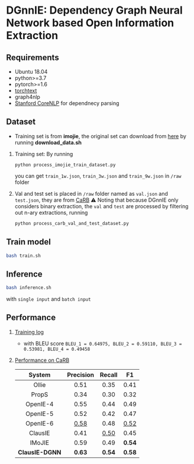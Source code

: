 # DGnnIE: Dependency Graph Neural Network based Open Information Extraction

## Requirements
- Ubuntu 18.04
- python>=3.7
- pytorch>=1.6
- [torchtext](https://pypi.org/project/torchtext/)
- graph4nlp
- [Stanford CoreNLP](https://stanfordnlp.github.io/CoreNLP/download.html) for dependnecy parsing

## Dataset
- Training set is from __imojie__, the original set can download from [here](https://github.com/dair-iitd/imojie) by running __download_data.sh__ 
1. Training set:
    By running
    ```
    python process_imojie_train_dataset.py
    ```
    you can get `train_1w.json`, `train_3w.json` and `train_9w.json` in `/raw` folder

2. Val and test set is placed in `/raw` folder named as `val.json` and `test.json`, they are from [CaRB](https://github.com/dair-iitd/CaRB)
    ⚠ Noting that because DGnnIE only considers binary extraction, the `val` and `test` are processed by filtering out n-ary extractions, running
    ```python
    python process_carb_val_and_test_dataset.py
    ``` 

## Train model
```bash
bash train.sh
```

## Inference
```bash
bash inference.sh
```
with `single input` and `batch input`

## Performance
1. [Training log](./out/gcn_bi_sep_l2_ckpt/metric.log)
    - with BLEU score `BLEU_1 = 0.64975, BLEU_2 = 0.59110, BLEU_3 = 0.53981, BLEU_4 = 0.49458`

2. [Performance on CaRB](./out/gcn_bi_sep_l2_ckpt/carb.log)

    |  System     | Precision   | Recall        |     F1        |
    | :---:       |    :----:   |     :---:     |     :---:     |
    | Ollie       | 0.51        | 0.35          | 0.41          |
    | PropS       | 0.34        | 0.30          | 0.32          |
    | OpenIE-4    | 0.55        | 0.44          | 0.49          |
    | OpenIE-5    | 0.52        | 0.42          | 0.47          |
    | OpenIE-6    | <u>0.58</u> | 0.48          | <u>0.52</u>   |
    | ClausIE     | 0.41        | <u>0.50</u>   | 0.45          |
    | IMoJIE      | 0.59    | 0.49          | __0.54__      |
    | __ClausIE-DGNN__ | __0.63__        | __0.54__      | __0.58__      |


